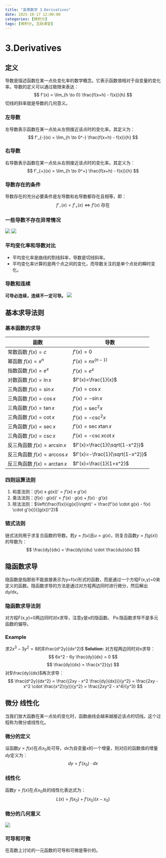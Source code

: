 ```yaml
---
title: "高等数学 3.Derivatives"
date: 2025-10-17 12:00:00
categories: [微积分]
tags: [微积分, 互助课堂]
---
```

# 3.Derivatives
## 定义
导数是描述函数在某一点处变化率的数学概念。它表示函数值相对于自变量的变化率。导数的定义可以通过极限来表达：
$$
f'(x) = \lim_{h \to 0} \frac{f(x+h) - f(x)}{h}
$$
切线的斜率就是导数的几何意义。
### 左导数
左导数表示函数在某一点处从左侧接近该点时的变化率。其定义为：
$$
f'_{-}(x) = \lim_{h \to 0^-} \frac{f(x+h) - f(x)}{h}
$$
### 右导数
右导数表示函数在某一点处从右侧接近该点时的变化率。其定义为：
$$
f'_{+}(x) = \lim_{h \to 0^+} \frac{f(x+h) - f(x)}{h}
$$
### 导数存在的条件
导数存在的充分必要条件是左导数和右导数都存在且相等，即：
$$
f'_{-}(x) = f'_{+}(x) \Leftrightarrow f'(x) \text{ 存在}
$$
### 一些导数不存在异常情况
![](images/3.2-1.png)
![](images/3.2-2.png)

### 平均变化率和导数对比
- 平均变化率是曲线的割线斜率，导数是切线斜率。
- 平均变化率计算的是两个点之间的变化，而导数关注的是单个点处的瞬时变化。
### 导数和连续
**可导必连续，连续不一定可导。**
![](images/fun.png)
## 基本求导法则
### 基本函数的求导
| 函数                | 导数                  |
|-------------------|---------------------|
| 常数函数 $f(x)=c$     | $f'(x)=0$             |
| 幂函数 $f(x)=x^n$    | $f'(x)=nx^{(n-1)}$      |
| 指数函数 $f(x)=e^x$  | $f'(x)=e^x$           |
| 对数函数 $f(x)=\ln x$ | $f'(x)=\frac{1}{x}$     |
| 三角函数 $f(x)=\sin x$ | $f'(x)=\cos x$        |
| 三角函数 $f(x)=\cos x$ | $f'(x)=-\sin x$       |
| 三角函数 $f(x)=\tan x$ | $f'(x)=\sec^2 x$      |
|三角函数 $f(x)=\cot x$ | $f'(x)=-\csc^2 x$     |
| 三角函数 $f(x)=\sec x$ | $f'(x)=\sec x \tan x$   |
| 三角函数 $f(x)=\csc x$ | $f'(x)=-\csc x \cot x$  |
| 反三角函数 $f(x)=\arcsin x$ | $f'(x)=\frac{1}{\sqrt{1-x^2}}$ |
| 反三角函数 $f(x)=\arccos x$ | $f'(x)=-\frac{1}{\sqrt{1-x^2}}$ |
| 反三角函数 $f(x)=\arctan x$ | $f'(x)=\frac{1}{1+x^2}$       |
### 四则运算法则
1. 和差法则：$(f(x) \pm g(x))' = f'(x) \pm g'(x)$
2. 乘法法则：$(f(x) \cdot g(x))' = f'(x) \cdot g(x) + f(x) \cdot g'(x)$
3. 除法法则：$\left(\frac{f(x)}{g(x)}\right)' = \frac{f'(x) \cdot g(x) - f(x) \cdot g'(x)}{(g(x))^2}$
### 链式法则
链式法则用于求复合函数的导数。若$y=f(u)$且$u=g(x)$，则复合函数$y=f(g(x))$的导数为：
$$
\frac{dy}{dx} = \frac{dy}{du} \cdot \frac{du}{dx}
$$


## 隐函数求导
隐函数是指那些不能直接表示为y=f(x)形式的函数，而是通过一个方程F(x,y)=0来定义的函数。隐函数求导的方法是通过对方程两边同时进行微分，然后解出dy/dx。
### 隐函数求导法则
对方程F(x,y)=0两边同时对x求导，注意y是x的隐函数。
Ps:隐函数求导不是多元函数的偏导。
### Example
求$2x^3-3y^2=8$的$\frac{d^2y}{dx^2}$
**Solution:**
对方程两边同时对x求导：
$$
6x^2 - 6y \frac{dy}{dx} = 0
$$
$$
\frac{dy}{dx} = \frac{x^2}{y}
$$
对$\frac{dy}{dx}$再次求导：
$$
\frac{d^2y}{dx^2} = \frac{(2xy - x^2 \frac{dy}{dx})}{y^2} = \frac{2xy - x^2 \cdot \frac{x^2}{y}}{y^2} = \frac{2xy^2 - x^4}{y^3}
$$
## 微分 线性化
当我们放大函数在某一点处的变化时，函数曲线会越来越接近该点的切线。这个过程称为微分或线性化。
### 微分的定义
设函数$y=f(x)$在点$x_0$处可导，$dx$为自变量$x$的一个增量，则对应的函数值的增量$dy$定义为：
$$
dy = f'(x_0) \cdot dx
$$
### 线性化
函数$y=f(x)$在点$x_0$处的线性化表达式为：
$$
L(x) = f(x_0) + f'(x_0)(x - x_0)
$$
### 微分的几何意义
![](images/diff.png)
### 可导和可微
在高数上讨论的一元函数的可导和可微是等价的。